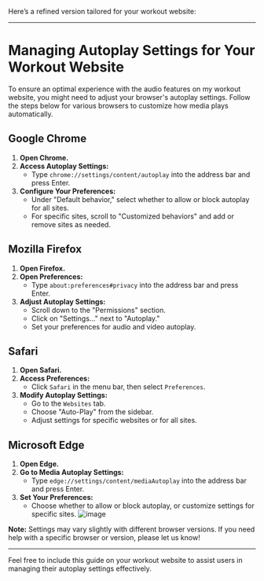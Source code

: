 Here’s a refined version tailored for your workout website:

---

# Managing Autoplay Settings for Your Workout Website

To ensure an optimal experience with the audio features on my workout website, you might need to adjust your browser's autoplay settings. Follow the steps below for various browsers to customize how media plays automatically.

## **Google Chrome**

1. **Open Chrome.**
2. **Access Autoplay Settings:**
   - Type `chrome://settings/content/autoplay` into the address bar and press Enter.
3. **Configure Your Preferences:**
   - Under "Default behavior," select whether to allow or block autoplay for all sites.
   - For specific sites, scroll to "Customized behaviors" and add or remove sites as needed.

## **Mozilla Firefox**

1. **Open Firefox.**
2. **Open Preferences:**
   - Type `about:preferences#privacy` into the address bar and press Enter.
3. **Adjust Autoplay Settings:**
   - Scroll down to the "Permissions" section.
   - Click on "Settings…" next to "Autoplay."
   - Set your preferences for audio and video autoplay.

## **Safari**

1. **Open Safari.**
2. **Access Preferences:**
   - Click `Safari` in the menu bar, then select `Preferences`.
3. **Modify Autoplay Settings:**
   - Go to the `Websites` tab.
   - Choose "Auto-Play" from the sidebar.
   - Adjust settings for specific websites or for all sites.

## **Microsoft Edge**

1. **Open Edge.**
2. **Go to Media Autoplay Settings:**
   - Type `edge://settings/content/mediaAutoplay` into the address bar and press Enter.
3. **Set Your Preferences:**
   - Choose whether to allow or block autoplay, or customize settings for specific sites.
![image](https://github.com/user-attachments/assets/e8406e36-2f0f-4398-80df-977dc465da81)

**Note:** Settings may vary slightly with different browser versions. If you need help with a specific browser or version, please let us know!

---

Feel free to include this guide on your workout website to assist users in managing their autoplay settings effectively.
